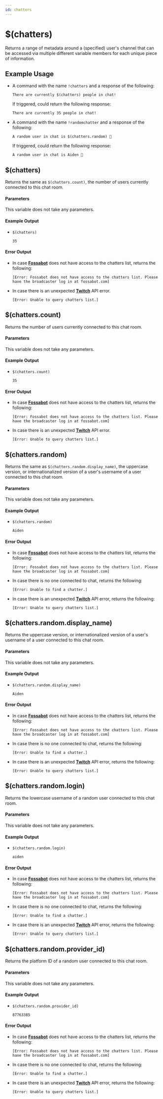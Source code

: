 ```yaml
---
id: chatters
---
```


# $(chatters)

Returns a range of metadata around a (specified) user's channel that can be accessed via multiple different variable members for each unique piece of information.

## Example Usage

* A command with the name `!chatters` and a response of the following:

    ```
    There are currently $(chatters) people in chat!
    ```

    If triggered, could return the following response:

    ```
    There are currently 35 people in chat!
    ```

* A command with the name `!randomchatter` and a response of the following:

    ```
    A random user in chat is $(chatters.random) 👀
    ```

    If triggered, could return the following response:

    ```
    A random user in chat is Aiden 👀
    ```

## $(chatters)

Returns the same as `$(chatters.count)`, the number of users currently connected to this chat room.

#### Parameters

This variable does not take any parameters.

#### Example Output

* `$(chatters)`

    ```
    35
    ```

#### Error Output

* In case [**Fossabot**](https://fossabot.com) does not have access to the chatters list, returns the following:

    ```
    [Error: Fossabot does not have access to the chatters list. Please have the broadcaster log in at fossabot.com]
    ```

* In case there is an unexpected [**Twitch**](https://twitch.tv) API error.

    ```
    [Error: Unable to query chatters list.]
    ```

## $(chatters.count)

Returns the number of users currently connected to this chat room.

#### Parameters

This variable does not take any parameters.

#### Example Output

* `$(chatters.count)`

    ```
    35
    ```

#### Error Output

* In case [**Fossabot**](https://fossabot.com) does not have access to the chatters list, returns the following:

    ```
    [Error: Fossabot does not have access to the chatters list. Please have the broadcaster log in at fossabot.com]
    ```

* In case there is an unexpected [**Twitch**](https://twitch.tv) API error.

    ```
    [Error: Unable to query chatters list.]
    ```

## $(chatters.random)

Returns the same as `$(chatters.random.display_name)`, the uppercase version, or internationalized version of a user's username of a user connected to this chat room.

#### Parameters

This variable does not take any parameters.

#### Example Output

* `$(chatters.random)`

    ```
    Aiden
    ```

#### Error Output

* In case [**Fossabot**](https://fossabot.com) does not have access to the chatters list, returns the following:

    ```
    [Error: Fossabot does not have access to the chatters list. Please have the broadcaster log in at fossabot.com]
    ```

* In case there is no one connected to chat, returns the following:

    ```
    [Error: Unable to find a chatter.]
    ```

* In case there is an unexpected [**Twitch**](https://twitch.tv) API error, returns the following:

    ```
    [Error: Unable to query chatters list.]
    ```

## $(chatters.random.display_name)

Returns the uppercase version, or internationalized version of a user's username of a user connected to this chat room.

#### Parameters

This variable does not take any parameters.

#### Example Output

* `$(chatters.random.display_name)`

    ```
    Aiden
    ```

#### Error Output

* In case [**Fossabot**](https://fossabot.com) does not have access to the chatters list, returns the following:

    ```
    [Error: Fossabot does not have access to the chatters list. Please have the broadcaster log in at fossabot.com]
    ```

* In case there is no one connected to chat, returns the following:

    ```
    [Error: Unable to find a chatter.]
    ```

* In case there is an unexpected [**Twitch**](https://twitch.tv) API error, returns the following:

    ```
    [Error: Unable to query chatters list.]
    ```

## $(chatters.random.login)

Returns the lowercase username of a random user connected to this chat room.

#### Parameters

This variable does not take any parameters.

#### Example Output

* `$(chatters.random.login)`

    ```
    aiden
    ```

#### Error Output

* In case [**Fossabot**](https://fossabot.com) does not have access to the chatters list, returns the following:

    ```
    [Error: Fossabot does not have access to the chatters list. Please have the broadcaster log in at fossabot.com]
    ```

* In case there is no one connected to chat, returns the following:

    ```
    [Error: Unable to find a chatter.]
    ```

* In case there is an unexpected [**Twitch**](https://twitch.tv) API error, returns the following:

    ```
    [Error: Unable to query chatters list.]
    ```

## $(chatters.random.provider_id)

Returns the platform ID of a random user connected to this chat room.

#### Parameters

This variable does not take any parameters.

#### Example Output

* `$(chatters.random.provider_id)`

    ```
    87763385
    ```

#### Error Output

* In case [**Fossabot**](https://fossabot.com) does not have access to the chatters list, returns the following:

    ```
    [Error: Fossabot does not have access to the chatters list. Please have the broadcaster log in at fossabot.com]
    ```

* In case there is no one connected to chat, returns the following:

    ```
    [Error: Unable to find a chatter.]
    ```

* In case there is an unexpected [**Twitch**](https://twitch.tv) API error, returns the following:

    ```
    [Error: Unable to query chatters list.]
    ```
